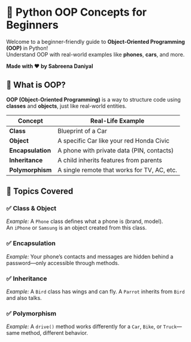 # 🐍 Python OOP Concepts for Beginners

Welcome to a beginner-friendly guide to **Object-Oriented Programming (OOP)** in Python!  
Understand OOP with real-world examples like **phones**, **cars**, and more.

**Made with ❤️ by Sabreena Daniyal**

## 📘 What is OOP?

**OOP (Object-Oriented Programming)** is a way to structure code using **classes** and **objects**, just like real-world entities.

| **Concept**        | **Real-Life Example**                             |
|--------------------|---------------------------------------------------|
| **Class**          | Blueprint of a Car                                |
| **Object**         | A specific Car like your red Honda Civic          |
| **Encapsulation**  | A phone with private data (PIN, contacts)         |
| **Inheritance**    | A child inherits features from parents            |
| **Polymorphism**   | A single remote that works for TV, AC, etc.       |

## 📌 Topics Covered

### ✅ **Class & Object**
*Example:* A `Phone` class defines what a phone is (brand, model).  
An `iPhone` or `Samsung` is an object created from this class.

### ✅ **Encapsulation**
*Example:* Your phone’s contacts and messages are hidden behind a password—only accessible through methods.

### ✅ **Inheritance**
*Example:* A `Bird` class has wings and can fly. A `Parrot` inherits from `Bird` and also talks.

### ✅ **Polymorphism**
*Example:* A `drive()` method works differently for a `Car`, `Bike`, or `Truck`—same method, different behavior.
